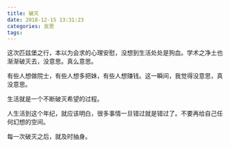 ```yaml
---
title: 破灭
date: 2018-12-15 13:31:23
categories: 反思
tags:
---
```


这次匹兹堡之行，本以为会求的心理安慰，没想到生活处处是狗血。学术之净土也渐渐破灭去，没意思。真么意思。

有些人想做院士，有些人想多把妹，有些人想赚钱。这一瞬间，我觉得没意思，真没意思。

生活就是一个不断破灭希望的过程。

人生活到这个年纪，就应该明白，很多事情一旦错过就是错过了。不要再给自己任何幻想的空间。

每一次破灭之后，就及时抽身。
